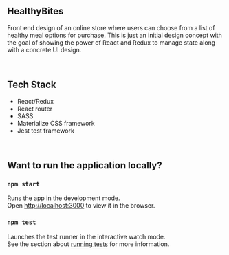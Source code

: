 ## HealthyBites

Front end design of an online store where users can choose from a list of healthy meal options for purchase. This is just an initial design concept with the goal of showing the power of React and Redux to manage state along with a concrete UI design.

<br>

## Tech Stack

- React/Redux
- React router
- SASS
- Materialize CSS framework
- Jest test framework

<br>

## Want to run the application locally?

### `npm start`

Runs the app in the development mode.<br />
Open [http://localhost:3000](http://localhost:3000) to view it in the browser.

### `npm test`

Launches the test runner in the interactive watch mode.<br />
See the section about [running tests](https://facebook.github.io/create-react-app/docs/running-tests) for more information.
